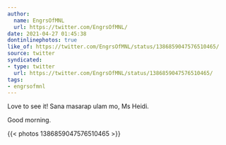 ```yaml
---
author:
  name: EngrsOfMNL
  url: https://twitter.com/EngrsOfMNL/
date: 2021-04-27 01:45:38
dontinlinephotos: true
like_of: https://twitter.com/EngrsOfMNL/status/1386859047576510465/
source: twitter
syndicated:
- type: twitter
  url: https://twitter.com/EngrsOfMNL/status/1386859047576510465/
tags:
- engrsofmnl
---
```


Love to see it! Sana masarap ulam mo, Ms Heidi. 



Good morning. 

{{< photos 1386859047576510465 >}}